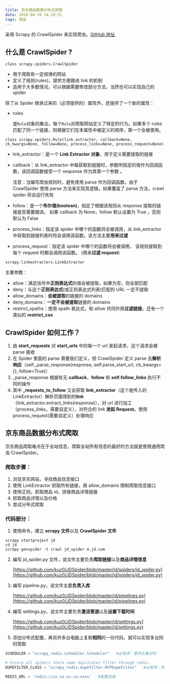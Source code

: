 ```yaml
---
title: 京东商品数据分布式抓取
date: 2018-04-19 14:10:31
tags: 爬虫
---
```


采用 Scrapy 的 CrawlSpider 来实现爬虫。[GitHub 地址](https://github.com/kuz0/JDSpider)

## 什么是 CrawlSpider ?

`class scrapy.spiders.CrawlSpider`

- 用于爬取有一定规律的网站
- 定义了规则(rules)，提供方便跟进 link 的机制
- 适用于大多数情况，可以根据需要修改部分方法，当然也可以实现自己的 spider

除了从 Spider 继承过来的（必须提供的）属性外，还提供了一个新的属性：

- rules

  是`Rule`对象的集合。每个`Rule`对爬取网站定义了特定的行为。如果多个 rules 匹配了同一个链接，则根据它们在本属性中被定义的顺序，第一个会被使用。<!--more-->

`class scrapy.spiders.Rule(link_extractor, callback=None, cb_kwargs=None, follow=None, process_links=None, process_request=None)`

- link_extractor：是一个 **Link Extractor 对象**，用于定义需要提取的链接 

- callback：从 link_extractor 中每获取到链接时，参数所指定的值作为回调函数，该回调函数接受一个 response 作为其第一个参数 。

  注意：当编写爬虫规则时，避免使用 parse 作为回调函数。由于 CrawlSpider 使用 parse 方法来实现其逻辑，如果覆盖了 parse 方法，crawl spider 将会运行失败

- follow：是一个**布尔值(boolean)**，指定了根据该规则从 response 提取的链接是否需要跟进。 如果 callback 为 None，follow 默认设置为 True ，否则默认为 False 

- process_links：指定该 spider 中哪个的函数将会被调用，从 link_extractor 中获取到链接列表时将会调用该函数。该方法主要**用来过滤** 

- process_request：指定该 spider 中哪个的函数将会被调用， 该规则提取到每个 request 时都会调用该函数。 (用来**过滤 request**)

`scrapy.linkextractors.LinkExtractor` 

主要参数：

- allow：满足括号中**正则表达式**的值会被提取，如果为空，则全部匹配 
- deny：与这个**正则表达式**(或正则表达式列表)匹配的 URL 一定不提取 
- allow_domains：**会被提取**的链接的 domains 
- deny_domains：**一定不会被提取**链接的 domains 
- restrict_xpaths：使用 xpath 表达式，和 allow 共同作用**过滤链接**。还有一个类似的 **restrict_css**

## CrawlSpider 如何工作？

1. 由 **start_requests** 对 **start_urls** 中的每一个 url 发起请求，这个请求会被 parse 接收 
2. 在 Spider 里面的 parse 需要我们定义，但 CrawlSpider 定义 parse 去**解析响应**（self._parse_response(response, self.parse_start_url, cb_kwargs={}, follow=True)） 
3. _parse_response 根据有无 **callback**，**follow** 和 **self.follow_links** 执行不同的操作 
4. 其中 **_requests_to_follow** 又会获取 **link_extractor**（这个是传入的LinkExtractor）解析页面得到的**link**（link_extractor.extract_links(response)），对 url 进行加工（process_links，需要自定义），对符合的 link **发起 Request**。使用 process_request(需要自定义）处理响应

## 京东商品数据分布式爬取

京东商品爬取难点在于全站信息，爬取全站所有信息的最好的方法就是使用通用爬虫 CrawlSpider。

### 爬取步骤：

1. 浏览京东网站，寻找商品信息接口 
2. 使用 LinkExtractor 抓取所有链接，用 allow_domains 限制爬取信息接口 
3. 使用正则，抓取商品 id，拼接商品详情链接 
4. 抓取商品详情以及价格 
5. 尝试分布式爬取

### 代码部分：

1. 使用命令，建立 **scrapy 文件**以及 **CrawlSpider 文件**

```shell
scrapy startproject jd
cd jd
scrapy genspider -t crawl jd_spider m.jd.com
```

2. 编写 jd_spider.py 文件，该文件主要负责**爬取链接**以及**商品详情信息**

   [https://github.com/kuz0/JDSpider/blob/master/jd/spiders/jd_spider.py](https://github.com/kuz0/JDSpider/blob/master/jd/spiders/jd_spider.py)


3. 编写 pipeline.py，该文件主要**负责入库** 

   [https://github.com/kuz0/JDSpider/blob/master/jd/pipelines.py](https://github.com/kuz0/JDSpider/blob/master/jd/pipelines.py)


4. 编写 settings.py，该文件主要负责**激活管道**以及**设置下载时间**

   [https://github.com/kuz0/JDSpider/blob/master/jd/settings.py](https://github.com/kuz0/JDSpider/blob/master/jd/settings.py)


5. 添加分布式配置，再另外多台电脑上复制**相同**的一份代码，就可以实现多台同时爬取 

```python
SCHEDULER = "scrapy_redis.scheduler.Scheduler"   #必有项：更改去重对列

# Ensure all spiders share same duplicates filter through redis.
DUPEFILTER_CLASS = "scrapy_redis.dupefilter.RFPDupeFilter"   #必有项：利用Redis去重

REDIS_URL = 'redis://xx.xx.xx.xx:xxxx'   #配置连接
```

